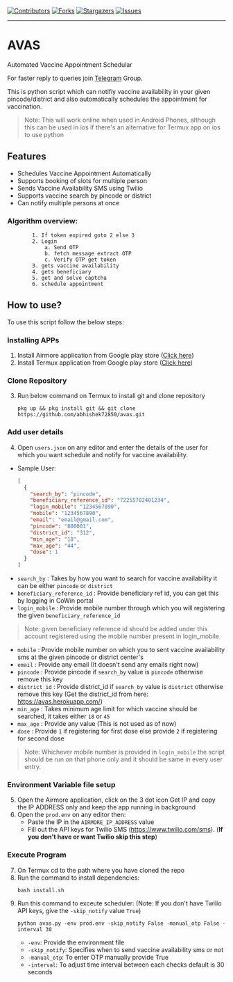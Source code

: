 [![Contributors][contributors-shield]][contributors-url]
[![Forks][forks-shield]][forks-url]
[![Stargazers][stars-shield]][stars-url]
[![Issues][issues-shield]][issues-url]

-----------------------------

# AVAS
Automated Vaccine Appointment Schedular

For faster reply to queries join <a href='https://t.me/avas_group'>Telegram</a> Group.

This is python script which can notifiy vaccine availability in your given pincode/district and also automatically schedules the appointment for vaccination.

> Note: This will work online when used in Android Phones, although this can be used in ios if there's an alternative for Termux app on ios to use python

## Features
- Schedules Vaccine Appointment Automatically
- Supports booking of slots for multiple person
- Sends Vaccine Availability SMS using Twilio
- Supports vaccine search by pincode or district
- Can notify multiple persons at once

### Algorithm overview:
```
        1. If token expired goto 2 else 3
        2. Login
            a. Send OTP
            b. fetch message extract OTP
            c. Verify OTP get token
        3. gets vaccine availability
        4. gets beneficiary
        5. get and solve captcha
        6. schedule appointment
```

## How to use?
To use this script follow the below steps:

### Installing APPs
1. Install Airmore application from Google play store (<a href='https://play.google.com/store/apps/details?id=com.airmore'>Click here</a>)
2. Install Termux application from Google play store (<a href='https://play.google.com/store/apps/details?id=com.termux'>Click here</a>)

### Clone Repository
3. Run below command on Termux to install git and clone repository
    ```
    pkg up && pkg install git && git clone https://github.com/abhishek72850/avas.git
    ```
### Add user details    
4. Open `users.json` on any editor and enter the details of the user for which you want schedule and notify for vaccine availability.
* Sample User:
    ```json
    [
      {
        "search_by": "pincode",
        "beneficiary_reference_id": "72255782401234",
        "login_mobile": "1234567890",
        "mobile": "1234567890",
        "email": "email@gmail.com",
        "pincode": "800001",
        "district_id": "312",
        "min_age": "18",
        "max_age": "44",
        "dose": 1
      }
    ]
    ```
* `search_by` : Takes by how you want to search for vaccine availability it can be either `pincode` or `district`
* `beneficiary_reference_id` : Provide beneficiary ref id, you can get this by logging in CoWin portal
* `login_mobile` : Provide mobile number through which you will registering the given `beneficiary_reference_id`
> Note: given beneficiary reference id should be added under this account registered using the mobile number present in login_mobile
* `mobile` : Provide mobile number on which you to sent vaccine availability sms at the given pincode or district center's
* `email` : Provide any email (It doesn't send any emails right now)
* `pincode` : Provide pincode if `search_by` value is `pincode` otherwise remove this key
* `district_id` : Provide district_id if `search_by` value is `district` otherwise remove this key (Get the district_id from here: https://avas.herokuapp.com/)
* `min_age` : Takes minimum age limit for which vaccine should be searched, it takes either `18` or `45`
* `max_age` : Provide any value (This is not used as of now)
* `dose` : Provide `1` if registering for first dose else provide `2` if registering for second dose

> Note: Whichever mobile number is provided in `login_mobile` the script should be run on that phone only and it should be same in every user entry.

### Environment Variable file setup
5. Open the Airmore application, click on the 3 dot icon Get IP and copy the IP ADDRESS only and keep the app running in background
6. Open the `prod.env` on any editor then:
    - Paste the IP in the `AIRMORE_IP_ADDRESS` value
    - Fill out the API keys for Twilio SMS (https://www.twilio.com/sms). (**If you don't have or want Twilio skip this step**)

### Execute Program
7. On Termux cd to the path where you have cloned the repo
8. Run the command to install dependencies:
    ```
    bash install.sh
    ```
9. Run this command to exceute scheduler:
    (Note: If you don't have Twilio API keys, give the `-skip_notify` value `True`)
    ```
    python avas.py -env prod.env -skip_notify False -manual_otp False -interval 30
    ```
    - `-env`: Provide the environment file
    - `-skip_notify`: Specifies when to send vaccine availability sms or not
    - `-manual_otp`: To enter OTP manually provide True
    - `-interval`: To adjust time interval between each checks default is 30 seconds

[contributors-shield]: https://img.shields.io/github/contributors/abhishek72850/avas.svg?style=for-the-badge
[contributors-url]: https://github.com/abhishek72850/avas/graphs/contributors
[forks-shield]: https://img.shields.io/github/forks/abhishek72850/avas.svg?style=for-the-badge
[forks-url]: https://github.com/abhishek72850/avas/network/members
[stars-shield]: https://img.shields.io/github/stars/abhishek72850/avas.svg?style=for-the-badge
[stars-url]: https://github.com/abhishek72850/avas/stargazers
[issues-shield]: https://img.shields.io/github/issues/abhishek72850/avas.svg?style=for-the-badge
[issues-url]: https://github.com/abhishek72850/avas/issues
